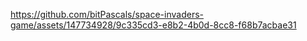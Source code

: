 


https://github.com/bitPascals/space-invaders-game/assets/147734928/9c335cd3-e8b2-4b0d-8cc8-f68b7acbae31

